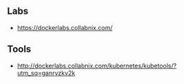 ## Labs

- https://dockerlabs.collabnix.com/


## Tools

- http://dockerlabs.collabnix.com/kubernetes/kubetools/?utm_sq=ganrvzkv2k
